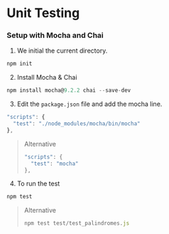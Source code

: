 # Unit Testing
### Setup with Mocha and Chai

1. We initial the current directory.
```javascript
npm init
```

2. Install Mocha & Chai
```javascript
npm install mocha@9.2.2 chai --save-dev
```

3. Edit the `package.json` file and add the mocha line.
```javascript
"scripts": {
  "test": "./node_modules/mocha/bin/mocha"
},
```
> Alternative
> ```javascript
> "scripts": {
>   "test": "mocha"
> },
> ```

4. To run the test
```javascript
npm test
```
> Alternative
> ```javascript
> npm test test/test_palindromes.js
> ```